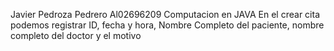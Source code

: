 Javier Pedroza Pedrero Al02696209
Computacion en JAVA
En el crear cita podemos registrar ID, fecha y hora, Nombre Completo del paciente, nombre completo del doctor y el motivo
